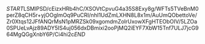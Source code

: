 $START$LSMlPSD/cEizxHRb4hC/XSOVtCpvuG4a35S8Exy8g/WFTs5TVeBnM0perZ8qCH5r+yjOOglmOq9PuCRI/nhI1UdZmLXHN8L8x1m/AuUmQObettoVe/Zr0Xtqs12JFfANQrMsN1pMRZSk09xgomdmZolrUxowXFgHTEObOIV/5LZOa0SPUeLvAjz89ADY5IS4uj056dxDBmixi2ooPjMQ2iEYF7XbW15Tnf7ULJ7jcG964MgQGgXnbY6P/Ci4hi2c$END$
